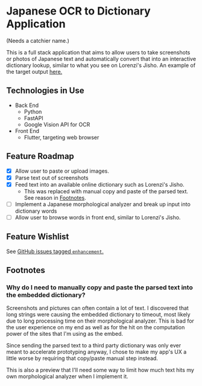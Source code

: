 # Japanese OCR to Dictionary Application

(Needs a catchier name.)

This is a full stack application that aims to allow users to take screenshots or photos of Japanese text and automatically convert that into an interactive dictionary lookup, similar to what you see on Lorenzi's Jisho. An example of the target output [here.](https://jisho.hlorenzi.com/search/%E3%81%8A%E5%89%8D%E3%81%AE%E6%AC%A1%E3%81%AE%E3%82%BB%E3%83%AA%E3%83%95%E3%81%AF%E3%80%8C%E3%81%82%E3%81%A3%EF%BC%81%E5%87%84%E3%81%84%E3%81%A7%E3%81%99%E3%81%AD%E3%80%8D%E3%81%A8%E8%A8%80%E3%81%86%EF%BC%81/3)

## Technologies in Use

* Back End
    * Python
    * FastAPI
    * Google Vision API for OCR
* Front End
    * Flutter, targeting web browser

## Feature Roadmap

* [x] Allow user to paste or upload images.
* [x] Parse text out of screenshots
* [x] Feed text into an available online dictionary such as Lorenzi's Jisho.
    * This was replaced with manual copy and paste of the parsed text. See reason in [Footnotes](#footnotes).
* [ ] Implement a Japanese morphological analyzer and break up input into dictionary words
* [ ] Allow user to browse words in front end, similar to Lorenzi's Jisho.

## Feature Wishlist

See [GitHub issues tagged `enhancement`.](https://github.com/Goluxas/jp-image-to-dict/issues?q=is%3Aissue+is%3Aopen+label%3Aenhancement)

## Footnotes

### Why do I need to manually copy and paste the parsed text into the embedded dictionary?

Screenshots and pictures can often contain a lot of text. I discovered that long strings were causing the embedded dictionary to timeout, most likely due to long processing time on their morphological analyzer. This is bad for the user experience on my end as well as for the hit on the computation power of the sites that I'm using as the embed.

Since sending the parsed text to a third party dictionary was only ever meant to accelerate prototyping anyway, I chose to make my app's UX a little worse by requiring that copy/paste manual step instead.

This is also a preview that I'll need some way to limit how much text hits my own morphological analyzer when I implement it.